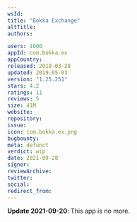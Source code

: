 ```yaml
---
wsId: 
title: "Bokka Exchange"
altTitle: 
authors:

users: 1000
appId: com.bokka.ex
appCountry: 
released: 2018-03-28
updated: 2019-05-03
version: "1.25.251"
stars: 4.2
ratings: 11
reviews: 5
size: 41M
website: 
repository: 
issue: 
icon: com.bokka.ex.png
bugbounty: 
meta: defunct
verdict: wip
date: 2021-09-28
signer: 
reviewArchive:
twitter: 
social:
redirect_from:
---
```


**Update 2021-09-20**: This app is no more.
